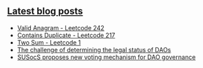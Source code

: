 ## [Latest blog posts](https://jyotirmoy.hashnode.dev)
<!-- BLOG-POST-LIST:START -->
- [Valid Anagram - Leetcode 242](https://jyotirmoy.hashnode.dev/valid-anagram-leetcode-242)
- [Contains Duplicate - Leetcode 217](https://jyotirmoy.hashnode.dev/contains-duplicate-leetcode-217)
- [Two Sum - Leetcode 1](https://jyotirmoy.hashnode.dev/leetcode-1-two-sum)
- [The challenge of determining the legal status of DAOs](https://jyotirmoy.hashnode.dev/the-challenge-of-determining-the-legal-status-of-daos)
- [SUSocS proposes new voting mechanism for DAO governance](https://jyotirmoy.hashnode.dev/susocs-proposes-new-voting-mechanism-for-dao-governance)
<!-- BLOG-POST-LIST:END -->
